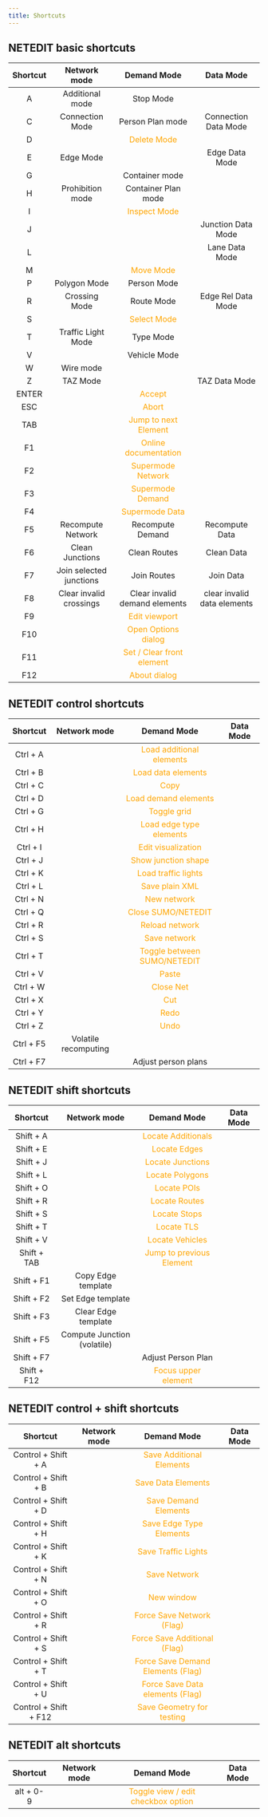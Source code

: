 ```yaml
---
title: Shortcuts
---
```


## NETEDIT basic shortcuts

| Shortcut | Network mode | Demand Mode | Data Mode |
|:---:|:---:|:-:|:---:|
| A | Additional mode | Stop Mode | |
| C | Connection Mode | Person Plan mode | Connection Data Mode|
| D | | <span style="color:orange">Delete Mode</span> | |
| E | Edge Mode | | Edge Data Mode |
| G | | Container mode |
| H | Prohibition mode | Container Plan mode | |
| I | | <span style="color:orange">Inspect Mode</span> | |
| J | | | Junction Data Mode |
| L | | | Lane Data Mode |
| M | | <span style="color:orange">Move Mode</span> | |
| P | Polygon Mode | Person Mode | |
| R | Crossing Mode | Route Mode | Edge Rel Data Mode |
| S | | <span style="color:orange">Select Mode</span> | |
| T | Traffic Light Mode | Type Mode | |
| V | | Vehicle Mode | |
| W | Wire mode | | |
| Z | TAZ Mode | | TAZ Data Mode |
| ENTER | | <span style="color:orange">Accept</span> | |
| ESC | | <span style="color:orange">Abort</span> | |
| TAB | | <span style="color:orange">Jump to next Element</span> | |
| F1 | | <span style="color:orange">Online documentation</span> | |
| F2 | | <span style="color:orange">Supermode Network</span> | |
| F3 | | <span style="color:orange">Supermode Demand</span> | |
| F4 | | <span style="color:orange">Supermode Data</span> | |
| F5 | Recompute Network | Recompute Demand | Recompute Data |
| F6 | Clean Junctions | Clean Routes | Clean Data |
| F7 | Join selected junctions | Join Routes | Join Data |
| F8 | Clear invalid crossings | Clear invalid demand elements | clear invalid data elements |
| F9 | | <span style="color:orange">Edit viewport</span> | |
| F10 | | <span style="color:orange">Open Options dialog</span> | |
| F11 | | <span style="color:orange">Set / Clear front element</span> | |
| F12 | | <span style="color:orange">About dialog</span> | |

## NETEDIT control shortcuts

| Shortcut | Network mode | Demand Mode | Data Mode |
|:---:|:---:|:-:|:---:|
| Ctrl + A | | <span style="color:orange">Load additional elements</span> | |
| Ctrl + B | | <span style="color:orange">Load data elements</span> | |
| Ctrl + C | | <span style="color:orange">Copy</span> | |
| Ctrl + D | | <span style="color:orange">Load demand elements</span> | |
| Ctrl + G | | <span style="color:orange">Toggle grid</span> | |
| Ctrl + H | | <span style="color:orange">Load edge type elements</span> | |
| Ctrl + I | | <span style="color:orange">Edit visualization</span> | |
| Ctrl + J | | <span style="color:orange">Show junction shape</span> | |
| Ctrl + K | | <span style="color:orange">Load traffic lights</span> | |
| Ctrl + L | | <span style="color:orange">Save plain XML</span> | |
| Ctrl + N | | <span style="color:orange">New network</span> | |
| Ctrl + Q | | <span style="color:orange">Close SUMO/NETEDIT</span> | |
| Ctrl + R | | <span style="color:orange">Reload network</span>| |
| Ctrl + S | | <span style="color:orange">Save network</span> |
| Ctrl + T | | <span style="color:orange">Toggle between SUMO/NETEDIT</span>| |
| Ctrl + V | | <span style="color:orange">Paste</span> | |
| Ctrl + W | | <span style="color:orange">Close Net</span> | |
| Ctrl + X | | <span style="color:orange">Cut | |
| Ctrl + Y | | <span style="color:orange">Redo</span>| |
| Ctrl + Z | | <span style="color:orange">Undo</span>| |
| Ctrl + F5 | Volatile recomputing | | |
| Ctrl + F7 | | Adjust person plans| |

## NETEDIT shift shortcuts

| Shortcut | Network mode | Demand Mode | Data Mode |
|:---:|:---:|:-:|:---:|
| Shift + A | | <span style="color:orange">Locate Additionals</span> | |
| Shift + E | | <span style="color:orange">Locate Edges</span> | |
| Shift + J | | <span style="color:orange">Locate Junctions</span> | |
| Shift + L | | <span style="color:orange">Locate Polygons</span> | |
| Shift + O | | <span style="color:orange">Locate POIs</span> | |
| Shift + R | | <span style="color:orange">Locate Routes</span> | |
| Shift + S | | <span style="color:orange">Locate Stops</span> | |
| Shift + T | | <span style="color:orange">Locate TLS</span> | |
| Shift + V | | <span style="color:orange">Locate Vehicles</span> | |
| Shift + TAB | | <span style="color:orange">Jump to previous Element</span> | |
| Shift + F1 | Copy Edge template | | |
| Shift + F2 | Set Edge template | | |
| Shift + F3 | Clear Edge template| | |
| Shift + F5 | Compute Junction (volatile) || |
| Shift + F7 | | Adjust Person Plan | |
| Shift + F12 | | <span style="color:orange">Focus upper element</span> | |

## NETEDIT control + shift shortcuts

| Shortcut | Network mode | Demand Mode | Data Mode |
|:---:|:---:|:-:|:---:|
| Control + Shift + A | | <span style="color:orange">Save Additional Elements</span> | |
| Control + Shift + B | | <span style="color:orange">Save Data Elements</span> | |
| Control + Shift + D | | <span style="color:orange">Save Demand Elements</span> | |
| Control + Shift + H | | <span style="color:orange">Save Edge Type Elements</span> | |
| Control + Shift + K | | <span style="color:orange">Save Traffic Lights</span> | |
| Control + Shift + N | | <span style="color:orange">Save Network</span> | |
| Control + Shift + O | | <span style="color:orange">New window</span> | |
| Control + Shift + R | | <span style="color:orange">Force Save Network (Flag)</span> | |
| Control + Shift + S | | <span style="color:orange">Force Save Additional (Flag)</span> | |
| Control + Shift + T | | <span style="color:orange">Force Save Demand Elements (Flag)</span> | |
| Control + Shift + U | | <span style="color:orange">Force Save Data elements (Flag)</span> | |
| Control + Shift + F12 | | <span style="color:orange">Save Geometry for testing</span> | |

## NETEDIT alt shortcuts

| Shortcut | Network mode | Demand Mode | Data Mode |
|:---:|:---:|:-:|:---:|
| alt + 0-9 | | <span style="color:orange">Toggle view / edit checkbox option</span> | |